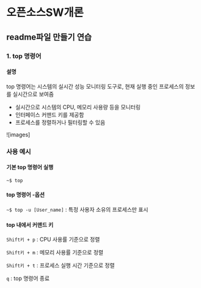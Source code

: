# 오픈소스SW개론
## readme파일 만들기 연습

### 1. top 명령어

#### 설명
top 명령어는 시스템의 실시간 성능 모니터링 도구로, 현재 실행 중인 프로세스의 정보를 실시간으로 보여줌
- 실시간으로 시스템의 CPU, 메모리 사용량 등을 모니터링
- 인터페이스 커맨드 키를 제공함
- 프로세스를 정렬하거나 필터링할 수 있음

![images]

### 사용 예시

#### 기본 top 명령어 실행
`~$ top`

#### top 명령어 -옵션
`~$ top -u [User_name]` : 특정 사용자 소유의 프로세스만 표시

#### top 내에서 커맨드 키
`Shift키 + p` : CPU 사용률 기준으로 정렬

`Shift키 + m` : 메모리 사용률 기준으로 정렬

`Shift키 + t` : 프로세스 실행 시간 기준으로 정렬

`q` : top 명령어 종료
